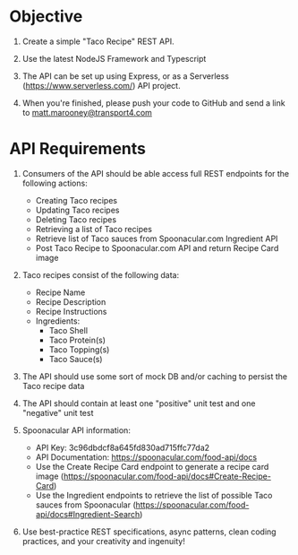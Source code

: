 # Objective

1. Create a simple "Taco Recipe" REST API. 

2. Use the latest NodeJS Framework and Typescript

3. The API can be set up using Express, or as a Serverless (https://www.serverless.com/) API project.

4.  When you're finished, please push your code to GitHub and send a link to matt.marooney@transport4.com
 
# API Requirements

1. Consumers of the API should be able access full REST endpoints for the following actions:
    - Creating Taco recipes 
    - Updating Taco recipes
    - Deleting Taco recipes
    - Retrieving a list of Taco recipes
    - Retrieve list of Taco sauces from Spoonacular.com Ingredient API
    - Post Taco Recipe to Spoonacular.com API and return Recipe Card image

2. Taco recipes consist of the following data:
    - Recipe Name
    - Recipe Description
    - Recipe Instructions
    - Ingredients:
        - Taco Shell
        - Taco Protein(s)
        - Taco Topping(s)
        - Taco Sauce(s)

3. The API should use some sort of mock DB and/or caching to persist the Taco recipe data

4. The API should contain at least one "positive" unit test and one "negative" unit test

5. Spoonacular API information:
    - API Key: 3c96dbdcf8a645fd830ad715ffc77da2
    - API Documentation: https://spoonacular.com/food-api/docs
    - Use the Create Recipe Card endpoint to generate a recipe card image (https://spoonacular.com/food-api/docs#Create-Recipe-Card)
    - Use the Ingredient endpoints to retrieve the list of possible Taco sauces from Spoonacular (https://spoonacular.com/food-api/docs#Ingredient-Search)

6. Use best-practice REST specifications, async patterns, clean coding practices, and your creativity and ingenuity!



